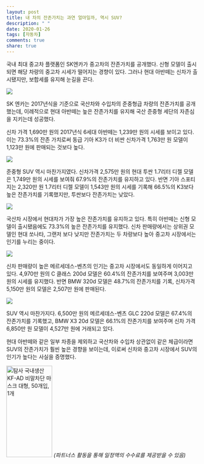 ```yaml
---
layout: post
title: 내 차의 잔존가치는 과연 얼마일까, 역시 SUV?
description: " "
date: 2020-01-26
tags: [자동차]
comments: true
share: true
---
```



국내 최대 중고차 플랫폼인 SK엔카가 중고차의 잔존가치를 공개했다. 신형 모델이 출시되면 해당 차량의 중고차 시세가 떨어지는 경향이 있다. 그러나 현대 아반떼는 신차가 출시됐지만, 보합세를 유지해 눈길을 끈다.

![](https://post-phinf.pstatic.net/MjAyMDA0MjFfNTEg/MDAxNTg3NDM0NDYwNjQ5.fvR8yc21weFEU_muwlHhsnwC7UyGxFpjL8ob3hS8s6wg.IJX0cK20M6OMc7AzpiyluYfFESjUcpbYWTTZpu6UMzAg.JPEG/Hyundai-Elantra-2017-1600-04.jpg?type=w1200)

SK 엔카는 2017년식을 기준으로 국산차와 수입차의 준중형급 차량의 잔존가치를 공개했는데, 이례적으로 현대 아반떼는 높은 잔존가치를 유지해 국산 준중형 세단의 자존심을 지키는데 성공했다.

신차 가격 1,690만 원의 2017년식 6세대 아반떼는 1,239만 원의 시세를 보이고 있다. 이는 73.3%의 잔존 가치로써 동급 기아 K3가 더 비싼 신차가격 1,763만 원 모델이 1,123만 원에 판매되는 것보다 높다.

![](https://post-phinf.pstatic.net/MjAyMDA0MjFfODkg/MDAxNTg3NDM0NzM2MzM0.Nmhj39tXpMUTTnSM6BKfPLCu6t5V6FWaKm7skCx9Oq0g.syhXHIH-SUU8pqsl_x8HkXAgcGcNBd6qHEX4nxRSJ3sg.JPEG/K46A0551.jpg?type=w1200)

준중형 SUV 역시 마찬가지였다. 신차가격 2,575만 원의 현대 투싼 1.7리터 디젤 모델은 1,749만 원의 시세를 보여줘 67.9%의 잔존가치를 유지하고 있다. 반면 기아 스포티지는 2,320만 원 1.7리터 디젤 모델이 1,543만 원의 시세를 기록해 66.5%의 K3보다 높은 잔존가치를 기록했지만, 투싼보다 잔존가치는 낮았다.

![](https://post-phinf.pstatic.net/MjAyMDA0MjFfNzMg/MDAxNTg3NDM0ODAzOTU5.ol0ACta0M8Te8uIal3MFaM3Tgc-3RqQoAfuVqP_2dwkg.dmPZBXxK-ht8G5x_8lNcs8QvJWljBkED18mSlVqasQkg.JPEG/Screenshot_2019-11-04_at_09.55.jpg?type=w1200)

국산차 시장에서 현대차가 가장 높은 잔존가치를 유지하고 있다. 특히 아반떼는 신형 모델이 출시됐음에도 73.3%의 높은 잔존가치를 유지했다. 신차 판매량에서는 상위권 모델인 현대 쏘나타, 그랜저 보다 낮지만 잔존가치는 두 차량보다 높아 중고차 시장에서는 인기를 누리는 중이다.

![](https://post-phinf.pstatic.net/MjAyMDA0MjFfMjQ1/MDAxNTg3NDM0ODkyNzc4.zSfhkB9Q8KvBepBrO_YxlpuEaultITpxevu_5eCYw2kg.8BZwo4TGw6Bc1qzwGpp2U-vlR3dad3OXtY6jXY5qcWEg.JPEG/Mercedes-Benz-C-Class-2015-1280-02_copy.jpg?type=w1200)

신차 판매량이 높은 메르세데스-벤츠의 인기는 중고차 시장에서도 동일하게 이어지고 있다. 4,970만 원의 C 클래스 200d 모델은 60.4%의 잔존가치를 보여주며 3,003만 원의 시세를 유지했다. 반면 BMW 320d 모델은 48.7%의 잔존가치를 기록, 신차가격 5,150만 원의 모델은 2,507만 원에 판매된다.

![](https://post-phinf.pstatic.net/MjAyMDA0MjFfMTE1/MDAxNTg3NDM0OTk5MTQw.CulkFOMMCLIYEGvpy-sjIuZu-pP-dsW-Ebk1z6jRjmkg.EKSyh7WROqfyifuJ3D20xMcBUr9E4zNUIGXmKzxSerUg.JPEG/Mercedes-Benz-GLC-2016-1280-02_copy.jpg?type=w1200)

SUV 역시 마찬가지다. 6,500만 원의 메르세데스-벤츠 GLC 220d 모델은 67.4%의 잔존가치를 기록했고, BMW X3 20d 모델은 66.1%의 잔존가치를 보여주며 신차 가격 6,850만 원 모델이 4,527만 원에 거래되고 있다.

현대 아반떼와 같은 일부 차종을 제외하고 국산차와 수입차 상관없이 같은 체급이라면 SUV의 잔존가치가 훨씬 높은 경향을 보이는데, 이로써 신차와 중고차 시장에서 SUV의 인기가 높다는 사실을 증명했다.

<a href="https://coupa.ng/bQq9j5" target="_blank" referrerpolicy="unsafe-url"><img src="https://static.coupangcdn.com/image/affiliate/banner/1d092b8367d69eb4804ebca5c24d068a@2x.jpg" alt="탐사 국내생산 KF-AD 비말차단 마스크 대형, 50개입, 1개" width="120" height="240"></a>
_(파트너스 활동을 통해 일정액의 수수료를 제공받을 수 있음)_